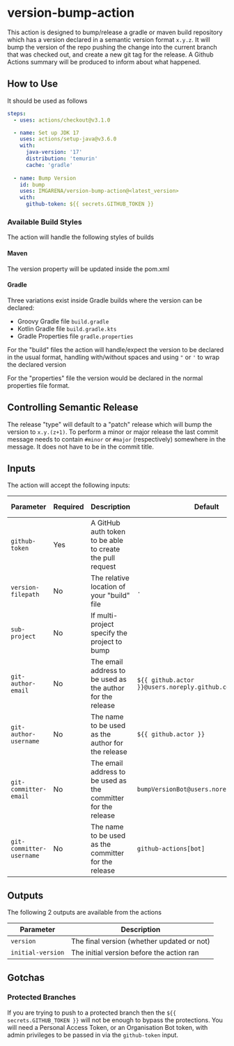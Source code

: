 # version-bump-action

This action is designed to bump/release a gradle or maven build repository which has a version declared in a
semantic version format `x.y.z`.
It will bump the version of the repo pushing the change into the current branch that was checked out,
and create a new git tag for the release.
A Github Actions summary will be produced to inform about what happened.

## How to Use

It should be used as follows
```yaml
steps:
  - uses: actions/checkout@v3.1.0

  - name: Set up JDK 17
    uses: actions/setup-java@v3.6.0
    with:
      java-version: '17'
      distribution: 'temurin'
      cache: 'gradle'
  
  - name: Bump Version
    id: bump
    uses: IMGARENA/version-bump-action@<latest_version>
    with:
      github-token: ${{ secrets.GITHUB_TOKEN }}
```

### Available Build Styles

The action will handle the following styles of builds

#### Maven

The version property will be updated inside the pom.xml

#### Gradle

Three variations exist inside Gradle builds where the version can be declared:

* Groovy Gradle file `build.gradle`
* Kotlin Gradle file `build.gradle.kts`
* Gradle Properties file `gradle.properties`

For the "build" files the action will handle/expect the version to be declared in the usual format, 
handling with/without spaces and using `"` or `'` to wrap the declared version

For the "properties" file the version would be declared in the normal properties file format.

## Controlling Semantic Release

The release "type" will default to a "patch" release which will bump the version to `x.y.(z+1)`.
To perform a minor or major release the last commit message needs to contain `#minor` or `#major` (respectively) somewhere
in the message.
It does not have to be in the commit title.

## Inputs

The action will accept the following inputs:

| Parameter                | Required | Description                                                   | Default                                        | Alternative Example |
|--------------------------|----------|----------|---------------------------------------------------------------|------------------------------------------------|
| `github-token`           | Yes      | A GitHub auth token to be able to create the pull request     |                    |                            |
| `version-filepath`            | No       | The relative location of your "build" file                    | `.`         |      /service/my-super-service                             |
| `sub-project`            | No       | If multi-project specify the project to bump                    |          |      my-super-service                             |
| `git-author-email`       | No       | The email address to be used as the author for the release    | `${{ github.actor }}@users.noreply.github.com` |  |
| `git-author-username`    | No       | The name to be used as the author for the release             | `${{ github.actor }}`                          |  |
| `git-committer-email`    | No       | The email address to be used as the committer for the release | `bumpVersionBot@users.noreply.github.com`      |  |
| `git-committer-username` | No       | The name to be used as the committer for the release          | `github-actions[bot]`                          |  |

## Outputs

The following 2 outputs are available from the actions

| Parameter         | Description                                | 
|-------------------|--------------------------------------------|
| `version`         | The final version (whether updated or not) |
| `initial-version` | The initial version before the action ran  |



## Gotchas

### Protected Branches

If you are trying to push to a protected branch then the `${{ secrets.GITHUB_TOKEN }}` will not be enough to bypass
the protections. 
You will need a Personal Access Token, or an Organisation Bot token, with admin privileges to be passed in via the 
`github-token` input.


